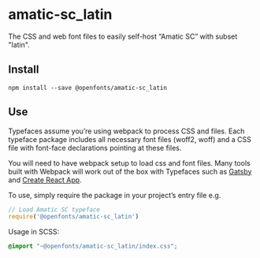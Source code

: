 
# amatic-sc_latin

The CSS and web font files to easily self-host “Amatic SC” with subset "latin".

## Install

`npm install --save @openfonts/amatic-sc_latin`

## Use

Typefaces assume you’re using webpack to process CSS and files. Each typeface
package includes all necessary font files (woff2, woff) and a CSS file with
font-face declarations pointing at these files.

You will need to have webpack setup to load css and font files. Many tools built
with Webpack will work out of the box with Typefaces such as [Gatsby](https://github.com/gatsbyjs/gatsby)
and [Create React App](https://github.com/facebookincubator/create-react-app).

To use, simply require the package in your project’s entry file e.g.

```javascript
// Load Amatic SC typeface
require('@openfonts/amatic-sc_latin')
```

Usage in SCSS:
```scss
@import "~@openfonts/amatic-sc_latin/index.css";
```
